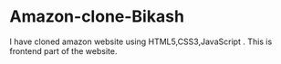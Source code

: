 # Amazon-clone-Bikash
I have cloned amazon website using HTML5,CSS3,JavaScript . This is frontend part of the website.
